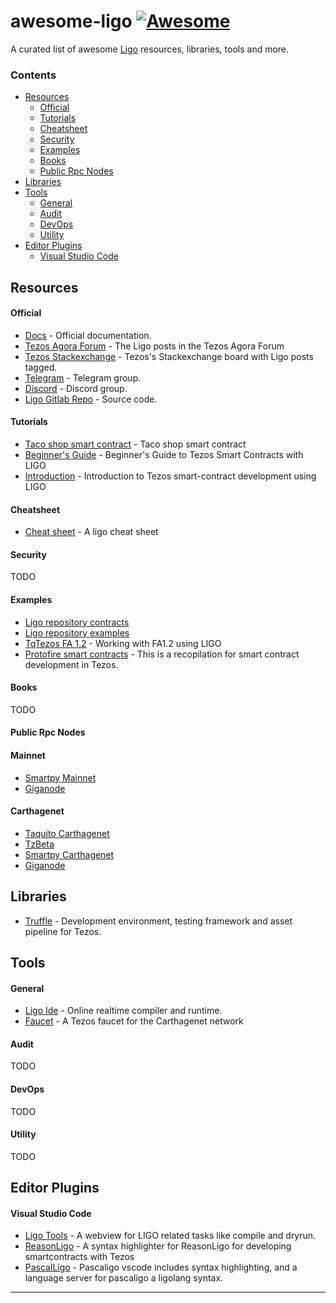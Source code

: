 # awesome-ligo [![Awesome](https://cdn.rawgit.com/sindresorhus/awesome/d7305f38d29fed78fa85652e3a63e154dd8e8829/media/badge.svg)](https://github.com/sindresorhus/awesome)

A curated list of awesome [Ligo](https://ligolang.org/) resources, libraries, tools and more.


### Contents
- [Resources](#resources)
    - [Official](#official)
    - [Tutorials](#tutorials)
    - [Cheatsheet](#cheatsheet)
    - [Security](#security)
    - [Examples](#examples)
    - [Books](#books)
    - [Public Rpc Nodes](#public-rpc-nodes)
- [Libraries](#libraries)
- [Tools](#tools)
    - [General](#general)
    - [Audit](#audit)
    - [DevOps](#devops)
    - [Utility](#utility)
- [Editor Plugins](#editor-plugins)
    - [Visual Studio Code](#visual-studio-code)


## Resources
#### Official
- [Docs](https://ligolang.org/docs/intro/introduction) - Official documentation.
- [Tezos Agora Forum](https://forum.tezosagora.org/tag/ligo) - The Ligo posts in the Tezos Agora Forum
- [Tezos Stackexchange](https://tezos.stackexchange.com/questions/tagged/ligo) - Tezos's Stackexchange board with Ligo posts tagged.
- [Telegram](https://t.me/LigoLang) - Telegram group.
- [Discord](https://discord.com/invite/9rhYaEt) - Discord group.
- [Ligo Gitlab Repo](https://gitlab.com/ligolang/ligo) - Source code.

#### Tutorials
- [Taco shop smart contract](https://ligolang.org/docs/tutorials/get-started/tezos-taco-shop-smart-contract/) - Taco shop smart contract
- [Beginner's Guide](https://www.youtube.com/watch?v=Ozf250c52AI) - Beginner's Guide to Tezos Smart Contracts with LIGO
- [Introduction](https://www.youtube.com/watch?v=GZe_zfNYjlA&t=1230s) - Introduction to Tezos smart-contract development using LIGO

#### Cheatsheet
- [Cheat sheet](https://ligolang.org/docs/api/cheat-sheet) - A ligo cheat sheet

#### Security
TODO

#### Examples
- [Ligo repository contracts](https://gitlab.com/ligolang/ligo/-/blob/dev/src/test/contracts)
- [Ligo repository examples](https://gitlab.com/ligolang/ligo/-/tree/dev/src/test/examples)
- [TqTezos FA 1.2](https://assets.tqtezos.com/docs/token-contracts/fa12/2-fa12-ligo/) - Working with FA1.2 using LIGO
- [Protofire smart contracts](https://github.com/protofire/tezos-contracts-examples) - This is a recopilation for smart contract development in Tezos.

#### Books
TODO

#### Public Rpc Nodes
#### Mainnet
- [Smartpy Mainnet](https://mainnet.smartpy.io/)
- [Giganode](https://mainnet-tezos.giganode.io)
#### Carthagenet
- [Taquito Carthagenet](https://api.tez.ie/rpc/carthagenet)
- [TzBeta](https://rpctest.tzbeta.net)
- [Smartpy Carthagenet](http://carthagenet.smartpy.io/)
- [Giganode](https://testnet-tezos.giganode.io/)


## Libraries
- [Truffle](https://www.trufflesuite.com/docs/tezos/truffle/quickstart) - Development environment, testing framework and asset pipeline for Tezos.

## Tools
#### General
- [Ligo Ide](https://ide.ligolang.org/) - Online realtime compiler and runtime.
- [Faucet](https://faucet.tzalpha.net/) - A Tezos faucet for the Carthagenet network

#### Audit
TODO

#### DevOps
TODO

#### Utility
TODO


## Editor Plugins
#### Visual Studio Code
- [Ligo Tools](https://marketplace.visualstudio.com/items?itemName=Ligo.ligo-tools) - A webview for LIGO related tasks like compile and dryrun.
- [ReasonLigo](https://marketplace.visualstudio.com/items?itemName=JamesBachini.reasonligo-vscode) - A syntax highlighter for ReasonLigo for developing smartcontracts with Tezos
- [PascalLigo](https://marketplace.visualstudio.com/items?itemName=LigoLang.pascaligo-vscode) - Pascaligo vscode includes syntax highlighting, and a language server for pascaligo a ligolang syntax.


---
